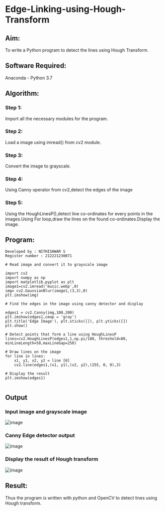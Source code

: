 # Edge-Linking-using-Hough-Transform
## Aim:
To write a Python program to detect the lines using Hough Transform.

## Software Required:
Anaconda - Python 3.7

## Algorithm:
### Step 1:
Import all the necessary modules for the program.

### Step 2:
Load a image using imread() from cv2 module.



### Step 3:
Convert the image to grayscale.


### Step 4:
Using Canny operator from cv2,detect the edges of the image



### Step 5:
Using the HoughLinesP(),detect line co-ordinates for every points in the images.Using For loop,draw the lines on the found co-ordinates.Display the image.


## Program:
```
Developed by : NITHISHWAR S
Register number : 212221230071

# Read image and convert it to grayscale image

import cv2
import numpy as np
import matplotlib.pyplot as plt
image1=cv2.imread('music.webp',0)
img= cv2.GaussianBlur(image1,(3,3),0)
plt.imshow(img)

# Find the edges in the image using canny detector and display

edges1 = cv2.Canny(img,100,200)
plt.imshow(edges1,cmap = 'gray')
plt.title('Edge Image'), plt.xticks([]), plt.yticks([])
plt.show()

# Detect points that form a line using HoughLinesP
lines=cv2.HoughLinesP(edges1,1,np.pi/180, threshold=80, minLineLength=50,maxLineGap=250)

# Draw lines on the image
for line in lines:
    x1, y1, x2, y2 = line [0] 
    cv2.line(edges1,(x1, y1),(x2, y2),(255, 0, 0),3)

# Display the result
plt.imshow(edges1)


```
## Output

### Input image and grayscale image
![image](https://user-images.githubusercontent.com/94164665/169637974-21f4a84d-b6a9-4b36-9593-2766710e3beb.png)


### Canny Edge detector output
![image](https://user-images.githubusercontent.com/94164665/169637990-687e9f4f-408f-402a-853f-313dc70a1a10.png)

### Display the result of Hough transform
![image](https://user-images.githubusercontent.com/94164665/169637998-579d004b-f442-4afd-9e3e-e187a286beed.png)


## Result:
Thus the program is written with python and OpenCV to detect lines using Hough transform. 
